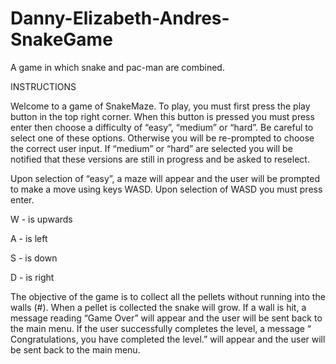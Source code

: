 # Danny-Elizabeth-Andres-SnakeGame
A game in which snake and pac-man are combined.  

INSTRUCTIONS

Welcome to a game of SnakeMaze. To play, you must first press the play button in the top right corner. When this button is pressed you must press enter then 
choose a difficulty of “easy”, “medium” or “hard”. Be careful to select one of these options. Otherwise you will be re-prompted to choose the correct user input. 
If “medium” or “hard” are selected you will be notified that these versions are still in progress and be asked to reselect. 

 Upon selection of “easy”, a maze will appear and the user will be prompted to make a move using keys WASD. Upon selection of WASD you must press enter.

W - is upwards

A - is left

S - is down

D - is right 

The objective of the game is to collect all the pellets without running into the walls (#). When a pellet is collected the snake will grow. 
If a wall is hit, a message reading “Game Over” will appear and the user will be sent back to the main menu. If the user successfully completes the level,
a message “ Congratulations, you have completed the level.” will appear and the user will be sent back to the main menu. 
